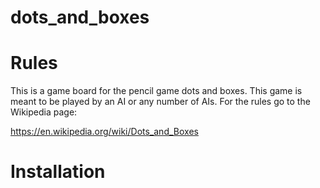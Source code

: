 # dots_and_boxes

# Rules
This is a game board for the pencil game dots and boxes. This game is meant to be played by an AI or any number of AIs. For the rules go to the Wikipedia page:

https://en.wikipedia.org/wiki/Dots_and_Boxes

# Installation 
